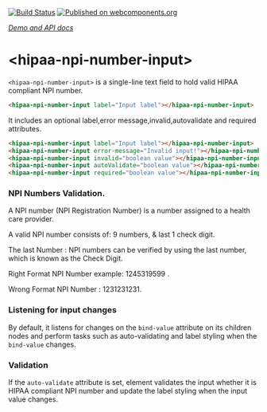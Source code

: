 [![Build Status](https://travis-ci.org/biztek/hipaa-npi-number-input.svg?branch=master)](https://travis-ci.org/biztek/hipaa-npi-number-input)
[![Published on webcomponents.org](https://img.shields.io/badge/webcomponents.org-published-blue.svg)](https://www.webcomponents.org/element/biztek/hipaa-npi-number-input)

_[Demo and API docs](https://biztek.github.io/hipaa-npi-number-input/components/hipaa-npi-number-input)_

# \<hipaa-npi-number-input\>

`<hipaa-npi-number-input>` is a single-line text field to hold valid HIPAA compliant NPI number.

```html
<hipaa-npi-number-input label="Input label"></hipaa-npi-number-input>
```

It includes an optional label,error message,invalid,autovalidate and required attributes.

```html
<hipaa-npi-number-input label="Input label"></hipaa-npi-number-input>
<hipaa-npi-number-input error-message="Invalid input!"></hipaa-npi-number-input>
<hipaa-npi-number-input invalid="boolean value"></hipaa-npi-number-input>
<hipaa-npi-number-input autoValidate="boolean value"></hipaa-npi-number-input>
<hipaa-npi-number-input required="boolean value"></hipaa-npi-number-input>
```
### NPI Numbers Validation.
A NPI number (NPI Registration Number) is a number assigned to a health care provider.

A valid NPI number consists of: 9 numbers, & last 1 check digit.

The last Number : NPI numbers can be verified by using the last number, which is known as the Check Digit.

Right Format NPI Number example: 1245319599 .

Wrong Format NPI Number : 1231231231.

### Listening for input changes

By default, it listens for changes on the `bind-value` attribute on its children nodes and perform
tasks such as auto-validating and label styling when the `bind-value` changes.

### Validation

If the `auto-validate` attribute is set, element validates the input whether it is HIPAA compliant NPI number and update
the label styling when the input value changes.
